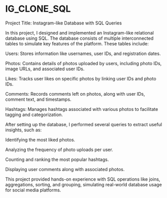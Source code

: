 # IG_CLONE_SQL

 Project Title: Instagram-like Database with SQL Queries

In this project, I designed and implemented an Instagram-like relational database using SQL. The database consists of multiple interconnected tables to simulate key features of the platform. These tables include:

Users: Stores information like usernames, user IDs, and registration dates.

Photos: Contains details of photos uploaded by users, including photo IDs, image URLs, and associated user IDs.

Likes: Tracks user likes on specific photos by linking user IDs and photo IDs.

Comments: Records comments left on photos, along with user IDs, comment text, and timestamps.

Hashtags: Manages hashtags associated with various photos to facilitate tagging and categorization.

After setting up the database, I performed several queries to extract useful insights, such as:

Identifying the most liked photos.

Analyzing the frequency of photo uploads per user.

Counting and ranking the most popular hashtags.

Displaying user comments along with associated photos.

This project provided hands-on experience with SQL operations like joins, aggregations, sorting, and grouping, simulating real-world database usage for social media platforms.


